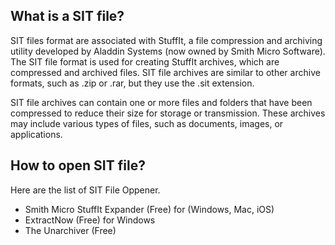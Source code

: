 ## What is a SIT file?

SIT files format are associated with StuffIt, a file compression and archiving utility developed by Aladdin Systems (now owned by Smith Micro Software). The SIT file format is used for creating StuffIt archives, which are compressed and archived files. SIT file archives are similar to other archive formats, such as .zip or .rar, but they use the .sit extension.

SIT file archives can contain one or more files and folders that have been compressed to reduce their size for storage or transmission. These archives may include various types of files, such as documents, images, or applications.

## How to open SIT file?

Here are the list of SIT File Oppener.

- Smith Micro StuffIt Expander (Free) for (Windows, Mac, iOS)
- ExtractNow (Free) for Windows
- The Unarchiver (Free) 


